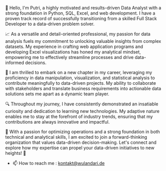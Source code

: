 👋 Hello, I'm Putri, a highly motivated and results-driven Data Analyst with a strong foundation in Python, SQL, Excel, and web development. I have a proven track record of successfully transitioning from a skilled Full Stack Developer to a data-driven problem solver.

📈 As a versatile and detail-oriented professional, my passion for data analysis fuels my commitment to unlocking valuable insights from complex datasets. My experience in crafting web application programs and developing Excel visualizations has honed my analytical mindset, empowering me to effectively streamline processes and drive data-informed decisions.

💼 I am thrilled to embark on a new chapter in my career, leveraging my proficiency in data manipulation, visualization, and statistical analysis to contribute meaningfully to data-driven projects. My ability to collaborate with stakeholders and translate business requirements into actionable data solutions sets me apart as a dynamic team player.

🔍 Throughout my journey, I have consistently demonstrated an insatiable curiosity and dedication to learning new technologies. My adaptive nature enables me to stay at the forefront of industry trends, ensuring that my contributions are always innovative and impactful.

🌱 With a passion for optimizing operations and a strong foundation in both technical and analytical skills, I am excited to join a forward-thinking organization that values data-driven decision-making. Let's connect and explore how my expertise can propel your data-driven initiatives to new heights! 🚀

- 📫 How to reach me : kontakt@wulandari.de

<!---
tjeuput/tjeuput is a ✨ special ✨ repository because its `README.md` (this file) appears on your GitHub profile.
You can click the Preview link to take a look at your changes.
--->
